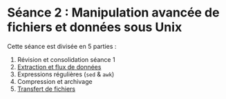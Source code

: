 # Séance 2 : Manipulation avancée de fichiers et données sous Unix

Cette séance est divisée en 5 parties :

1. Révision et consolidation séance 1
2. [Extraction et flux de données](tutorial/01-flux.md)
3. Expressions régulières (`sed` & `awk`)
4. Compression et archivage
5. [Transfert de fichiers](tutorial/05-ssh_scp.md)
